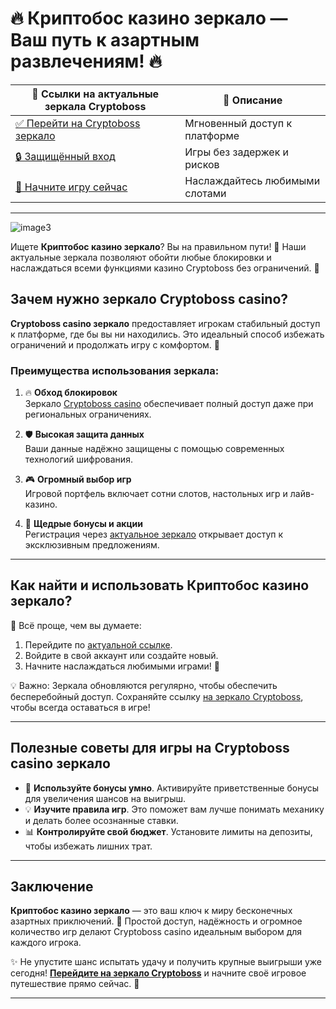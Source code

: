# 🔥 Криптобос казино зеркало — Ваш путь к азартным развлечениям! 🔥

| 🔗 Ссылки на актуальные зеркала Cryptoboss | 🎰 Описание |  
|-------------------------------------------|-------------|  
| [✅ Перейти на Cryptoboss зеркало](https://cryptobossc.online/d847bcfa9) | Мгновенный доступ к платформе |  
| [🔒 Защищённый вход](https://cryptobossc.online/d847bcfa9) | Игры без задержек и рисков |  
| [🎰 Начните игру сейчас](https://cryptobossc.online/d847bcfa9) | Наслаждайтесь любимыми слотами |  

---
![image3](https://github.com/user-attachments/assets/42a67494-cd3c-436e-820d-32916f27e2af)

Ищете **Криптобос казино зеркало**? Вы на правильном пути! 🎲 Наши актуальные зеркала позволяют обойти любые блокировки и наслаждаться всеми функциями казино Cryptoboss без ограничений. 💎

## Зачем нужно зеркало Cryptoboss casino?

**Cryptoboss casino зеркало** предоставляет игрокам стабильный доступ к платформе, где бы вы ни находились. Это идеальный способ избежать ограничений и продолжать игру с комфортом. 🚀

### Преимущества использования зеркала:

1. 🔥 **Обход блокировок**  
   Зеркало [Cryptoboss casino](https://cryptobossc.online/d847bcfa9) обеспечивает полный доступ даже при региональных ограничениях.

2. 🛡️ **Высокая защита данных**  
   Ваши данные надёжно защищены с помощью современных технологий шифрования.

3. 🎮 **Огромный выбор игр**  
   Игровой портфель включает сотни слотов, настольных игр и лайв-казино.

4. 💎 **Щедрые бонусы и акции**  
   Регистрация через [актуальное зеркало](https://cryptobossc.online/d847bcfa9) открывает доступ к эксклюзивным предложениям.

---

## Как найти и использовать Криптобос казино зеркало?

📌 Всё проще, чем вы думаете:  
1. Перейдите по [актуальной ссылке](https://cryptobossc.online/d847bcfa9).  
2. Войдите в свой аккаунт или создайте новый.  
3. Начните наслаждаться любимыми играми! 🎰  

💡 Важно: Зеркала обновляются регулярно, чтобы обеспечить бесперебойный доступ. Сохраняйте ссылку [на зеркало Cryptoboss](https://cryptobossc.online/d847bcfa9), чтобы всегда оставаться в игре!

---

## Полезные советы для игры на Cryptoboss casino зеркало

- 🎁 **Используйте бонусы умно**. Активируйте приветственные бонусы для увеличения шансов на выигрыш.  
- 💡 **Изучите правила игр**. Это поможет вам лучше понимать механику и делать более осознанные ставки.  
- 📊 **Контролируйте свой бюджет**. Установите лимиты на депозиты, чтобы избежать лишних трат.  

---

## Заключение

**Криптобос казино зеркало** — это ваш ключ к миру бесконечных азартных приключений. 🎉 Простой доступ, надёжность и огромное количество игр делают Cryptoboss casino идеальным выбором для каждого игрока.

✨ Не упустите шанс испытать удачу и получить крупные выигрыши уже сегодня! **[Перейдите на зеркало Cryptoboss](https://cryptobossc.online/d847bcfa9)** и начните своё игровое путешествие прямо сейчас. 🎰

---

